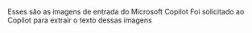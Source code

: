 Esses são as imagens de entrada do Microsoft Copilot
Foi solicitado ao Copilot para extrair o texto dessas imagens
